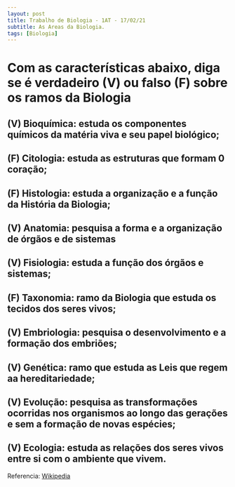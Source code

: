 ```yaml
---
layout: post
title: Trabalho de Biologia - 1AT - 17/02/21
subtitle: As Areas da Biologia.
tags: [Biologia]
---
```


# Com as características abaixo, diga se é verdadeiro (V) ou falso (F) sobre os ramos da Biologia


## (V) Bioquímica: estuda os componentes químicos da matéria viva e seu papel biológico;

## (F) Citologia: estuda as estruturas que formam 0 coração;

## (F) Histologia: estuda a organização e a função da História da Biologia;

## (V) Anatomia: pesquisa a forma e a organização de órgãos e de sistemas

## (V) Fisiologia: estuda a função dos órgãos e sistemas;

## (F) Taxonomia: ramo da Biologia que estuda os tecidos dos seres vivos;

## (V) Embriologia: pesquisa o desenvolvimento e a formação dos embriões;

## (V) Genética: ramo que estuda as Leis que regem aa hereditariedade;

## (V) Evolução: pesquisa as transformações ocorridas nos organismos ao longo das gerações e sem a formação de novas espécies;

## (V) Ecologia: estuda as relações dos seres vivos entre si com o ambiente que vivem.

Referencia: [Wikipedia](https://pt.wikipedia.org/wiki/Lista_de_disciplinas_da_biologia)